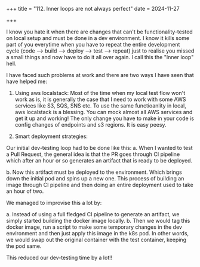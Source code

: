 +++
title = "112. Inner loops are not always perfect"
date = 2024-11-27
 
+++

I know you hate it when there are changes that can't be functionality-tested on local setup and must be done in a dev environment. I know it kills some part of you everytime when you have to repeat the entire development cycle (code --> build --> deploy --> test --> repeat) just to realise you missed a small things and now have to do it all over again. I call this the "Inner loop" hell.

I have faced such problems at work and there are two ways I have seen that have helped me: 
1. Using aws localstack: Most of the time when my local test flow won't work as is, it is generally the case that I need to work with some AWS services like S3, SQS, SNS etc. To use the same functioanlity in local, aws localstack is a blessing. You can mock almost all AWS services and get it up and working! The only change you have to make in your code is config changes of endpoints and s3 regions. It is easy peesy. 

2. Smart deployment strategies:

Our initial dev-testing loop had to be done like this:
   a. When I wanted to test a Pull Request, the general idea is that the PR goes through CI pipeline which after an hour or so generates an artifact that is ready to be deployed. 
   
   b. Now this artifact must be deployed to the environment. Which brings down the initial pod and spins up a new one. This process of building an image through CI pipeline and then doing an entire deployment used to take an hour of two. 

We managed to improvise this a lot by:

a. Instead of using a full fledged CI pipeline to generate an artifact, we simply started building the docker image locally.
b. Then we would tag this docker image, run a script to make some temporary changes in the dev environment and then just apply this image in the k8s pod. In other words, we would swap out the original container with the test container, keeping the pod same.

This reduced our dev-testing time by a lot!!